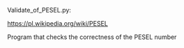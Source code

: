 Validate_of_PESEL.py: 

https://pl.wikipedia.org/wiki/PESEL

Program that checks the correctness of the PESEL number 